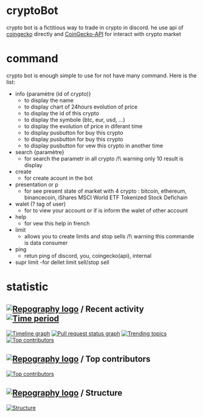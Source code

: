 # cryptoBot
crypto bot is a fictitious way to trade in crypto in discord. he use api of [coingecko](https://www.coingecko.com/en/api) directly and [CoinGecko-API](https://github.com/miscavage/CoinGecko-API) for interact with crypto market

# command
crypto bot is enough simple to use for not have many command. Here is the list:
- info {paramètre (id of crypto)}
    - to display the name
    - to display chart of 24hours evolution of price
    - to display the id of this crypto
    - to display the symbole (btc, eur, usd, ...)
    - to display the evolution of price in diferant time
    - to display pusbutton for buy this crypto
    - to display pusbutton for buy this crypto
    - to display pusbutton for vew this crypto in another time
- search {paramètre}
    - for search the parametr in all crypto /!\ warning only 10 result is display
- create
    - for create acount in the bot
- presentation or p
    - for see present state of market with 4 crypto : bitcoin, ethereum, binancecoin, iShares MSCI World ETF Tokenized Stock Defichain
- walet (? tag of user)
    - for to view your account or if is inform the walet of other account
- help
    - for vew this help in french
- limit
    - allows you to create limits and stop sells /!\ warning this commande is data consumer
- ping
    - retun ping of discord, you, coingecko(api), internal
- supr limit
    -for dellet limit sell/stop sell
# statistic
## [![Repography logo](https://images.repography.com/logo.svg)](https://repography.com) / Recent activity [![Time period](https://images.repography.com/27169276/UnelDev/cryptoBot/recent-activity/6d29ae32b9e75a131d181c042dfcd2d9_badge.svg)](https://repography.com)
[![Timeline graph](https://images.repography.com/27169276/UnelDev/cryptoBot/recent-activity/6d29ae32b9e75a131d181c042dfcd2d9_timeline.svg)](https://github.com/UnelDev/cryptoBot/commits)
[![Pull request status graph](https://images.repography.com/27169276/UnelDev/cryptoBot/recent-activity/6d29ae32b9e75a131d181c042dfcd2d9_prs.svg)](https://github.com/UnelDev/cryptoBot/pulls)
[![Trending topics](https://images.repography.com/27169276/UnelDev/cryptoBot/recent-activity/6d29ae32b9e75a131d181c042dfcd2d9_words.svg)](https://github.com/UnelDev/cryptoBot/commits)
[![Top contributors](https://images.repography.com/27169276/UnelDev/cryptoBot/recent-activity/6d29ae32b9e75a131d181c042dfcd2d9_users.svg)](https://github.com/UnelDev/cryptoBot/graphs/contributors)

## [![Repography logo](https://images.repography.com/logo.svg)](https://repography.com) / Top contributors
[![Top contributors](https://images.repography.com/27169276/UnelDev/cryptoBot/top-contributors/6d29ae32b9e75a131d181c042dfcd2d9_table.svg)](https://github.com/UnelDev/cryptoBot/graphs/contributors)

## [![Repography logo](https://images.repography.com/logo.svg)](https://repography.com) / Structure
[![Structure](https://images.repography.com/27169276/UnelDev/cryptoBot/structure/9c7791e8a4f20718d5e86c5383289130_table.svg)](https://github.com/UnelDev/cryptoBot)